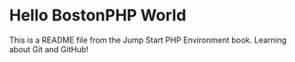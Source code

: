 # Hello BostonPHP World

This is a README file from the Jump Start PHP Environment book. 
Learning about Git and GitHub!
